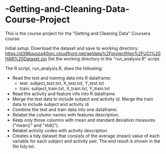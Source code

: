 # -Getting-and-Cleaning-Data-Course-Project

This is the course project for the "Getting and Cleaning Data" Coursera course. 

Initial setup:
Download the dataset and save to working directory:
https://d396qusza40orc.cloudfront.net/getdata%2Fprojectfiles%2FUCI%20HAR%20Dataset.zip
Set the working directory in the "run_analysis.R" script.

The R script, run_analysis.R, does the following:
- Read the test and training data into R dataframe:
    - test: subject_test.txt, X_test.txt, Y_test.txt
    - train: subject_train.txt, X_train.txt, Y_train.txt
- Read the activity and feature info into R dataframe
- Merge the test data to include subject and activity id. Merge the train data to include subject and activity id.
- Combine the test and train data into one dataframe.
- Relabel the column names with features description.
- Keep only those columns with mean and standard deviation measures ("mean()" and "std()").
- Relabel activity codes with activity description.
- Creates a tidy dataset that consists of the average (mean) value of each variable for each subject and activity pair.
The end result is shown in the file tidy.txt.
